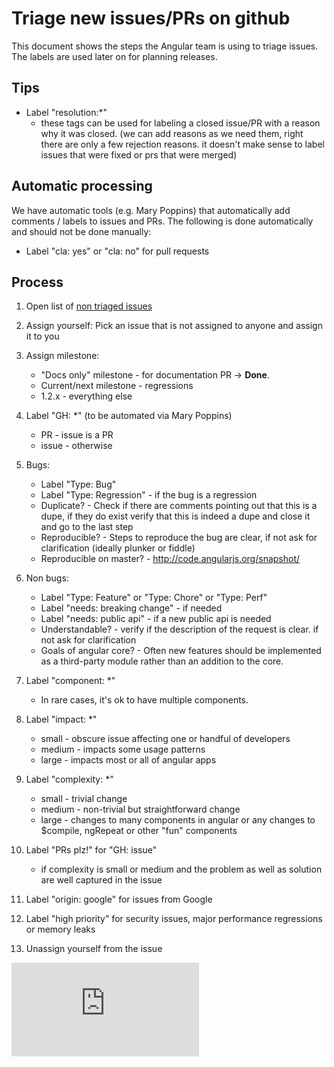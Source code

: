 # Triage new issues/PRs on github

This document shows the steps the Angular team is using to triage issues.
The labels are used later on for planning releases.

## Tips ##

* Label "resolution:*"
    * these tags can be used for labeling a closed issue/PR with a reason why it was closed. (we can add reasons as we need them, right there are only a few rejection reasons. it doesn't make sense to label issues that were fixed or prs that were merged)


## Automatic processing ##

We have automatic tools (e.g. Mary Poppins) that automatically add comments / labels to issues and PRs.
The following is done automatically and should not be done manually:

* Label "cla: yes" or "cla: no" for pull requests

## Process ##

1. Open list of [non triaged issues](https://github.com/angular/angular.js/issues?direction=desc&milestone=none&page=1&sort=created&state=open)
1. Assign yourself: Pick an issue that is not assigned to anyone and assign it to you
1. Assign milestone:
    * "Docs only" milestone - for documentation PR -> **Done**.
    * Current/next milestone - regressions
    * 1.2.x - everything else
1. Label "GH: *" (to be automated via Mary Poppins)
    * PR - issue is a PR
    * issue - otherwise
1. Bugs:
    * Label "Type: Bug"
    * Label "Type: Regression" - if the bug is a regression
    * Duplicate? - Check if there are comments pointing out that this is a dupe, if they do exist verify that this is indeed a dupe and close it and go to the last step
    * Reproducible? - Steps to reproduce the bug are clear, if not ask for clarification (ideally plunker or fiddle)
    * Reproducible on master? - http://code.angularjs.org/snapshot/

1. Non bugs:
    * Label "Type: Feature" or "Type: Chore" or "Type: Perf"
    * Label "needs: breaking change" - if needed
    * Label "needs: public api" - if a new public api is needed
    * Understandable? - verify if the description of the request is clear. if not ask for clarification
    * Goals of angular core? - Often new features should be implemented as a third-party module rather than an addition to the core.

1. Label "component: *"
    * In rare cases, it's ok to have multiple components.
1. Label "impact: *"
   * small - obscure issue affecting one or handful of developers
   * medium - impacts some usage patterns
   * large - impacts most or all of angular apps
1. Label "complexity: *"
    * small - trivial change
    * medium - non-trivial but straightforward change
    * large - changes to many components in angular or any changes to $compile, ngRepeat or other "fun" components
1. Label "PRs plz!" for "GH: issue"
    * if complexity is small or medium and the problem as well as solution are well captured in the issue
1. Label "origin: google" for issues from Google
1. Label "high priority" for security issues, major performance regressions or memory leaks

1. Unassign yourself from the issue


[![Analytics](https://ga-beacon.appspot.com/UA-8594346-11/angular.js/TRIAGING.md?pixel)](https://github.com/igrigorik/ga-beacon)
